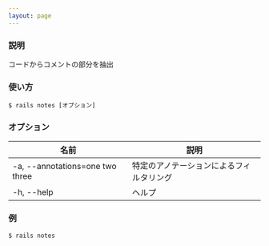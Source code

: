 ```yaml
---
layout: page
---
```


### 説明

コードからコメントの部分を抽出

### 使い方

    $ rails notes [オプション]

### オプション

| 名前                              | 説明                   |
| ------------------------------- | -------------------- |
| -a, --annotations=one two three | 特定のアノテーションによるフィルタリング |
| -h, --help                      | ヘルプ                  |

### 例

    $ rails notes
